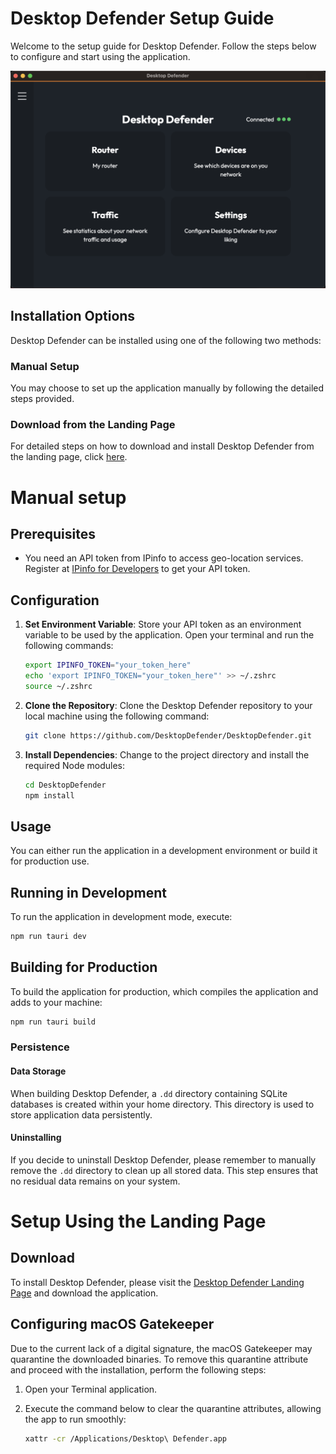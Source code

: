 
# Desktop Defender Setup Guide

Welcome to the setup guide for Desktop Defender. Follow the steps below to configure and start using the application.

![alt text](image.png)


## Installation Options
Desktop Defender can be installed using one of the following two methods:

### Manual Setup

You may choose to set up the application manually by following the detailed steps provided.


### Download from the Landing Page

For detailed steps on how to download and install Desktop Defender from the landing page, click [here](#setup-using-the-landing-page).



# Manual setup
## Prerequisites

- You need an API token from IPinfo to access geo-location services. Register at [IPinfo for Developers](https://ipinfo.io/developers) to get your API token.

## Configuration

1. **Set Environment Variable**:
   Store your API token as an environment variable to be used by the application. Open your terminal and run the following commands:
   ```bash
   export IPINFO_TOKEN="your_token_here"
   echo 'export IPINFO_TOKEN="your_token_here"' >> ~/.zshrc
   source ~/.zshrc
   ```
2. **Clone the Repository**:
    Clone the Desktop Defender repository to your local machine using the following command:
    ```bash
    git clone https://github.com/DesktopDefender/DesktopDefender.git
    ```
3. **Install Dependencies**:
    Change to the project directory and install the required Node modules:
    ```bash
    cd DesktopDefender
    npm install
    ```

## Usage
You can either run the application in a development environment or build it for production use.

## Running in Development
To run the application in development mode, execute:
```bash
npm run tauri dev
```

## Building for Production
To build the application for production, which compiles the application and adds to your machine:
```bash
npm run tauri build
```


### Persistence

#### Data Storage

When building Desktop Defender, a `.dd` directory containing SQLite databases is created within your home directory. This directory is used to store application data persistently.

#### Uninstalling

If you decide to uninstall Desktop Defender, please remember to manually remove the `.dd` directory to clean up all stored data. This step ensures that no residual data remains on your system.


# Setup Using the Landing Page

## Download

To install Desktop Defender, please visit the [Desktop Defender Landing Page](https://desktopdefender.app) and download the application.

## Configuring macOS Gatekeeper

Due to the current lack of a digital signature, the macOS Gatekeeper may quarantine the downloaded binaries. To remove this quarantine attribute and proceed with the installation, perform the following steps:

1. Open your Terminal application.

2. Execute the command below to clear the quarantine attributes, allowing the app to run smoothly:

   ```bash
   xattr -cr /Applications/Desktop\ Defender.app
   ```
